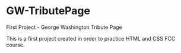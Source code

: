 # GW-TributePage
First Project - George Washington Tribute Page 

This is a first project created in order to practice HTML and CSS FCC course. 
